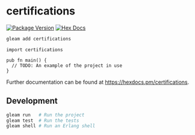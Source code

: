 # certifications

[![Package Version](https://img.shields.io/hexpm/v/certifications)](https://hex.pm/packages/certifications)
[![Hex Docs](https://img.shields.io/badge/hex-docs-ffaff3)](https://hexdocs.pm/certifications/)

```sh
gleam add certifications
```
```gleam
import certifications

pub fn main() {
  // TODO: An example of the project in use
}
```

Further documentation can be found at <https://hexdocs.pm/certifications>.

## Development

```sh
gleam run   # Run the project
gleam test  # Run the tests
gleam shell # Run an Erlang shell
```
